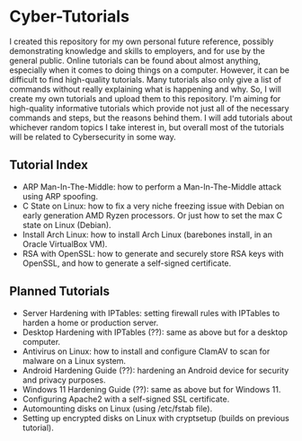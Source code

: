 # Cyber-Tutorials
I created this repository for my own personal future reference, possibly demonstrating knowledge and skills to employers, and for use by the general public. Online tutorials can be found about almost anything, especially when it comes to doing things on a computer. However, it can be difficult to find high-quality tutorials. Many tutorials also only give a list of commands without really explaining what is happening and why. So, I will create my own tutorials and upload them to this repository. I'm aiming for high-quality informative tutorials which provide not just all of the necessary commands and steps, but the reasons behind them. I will add tutorials about whichever random topics I take interest in, but overall most of the tutorials will be related to Cybersecurity in some way.
## Tutorial Index
- ARP Man-In-The-Middle: how to perform a Man-In-The-Middle attack using ARP spoofing.
- C State on Linux: how to fix a very niche freezing issue with Debian on early generation AMD Ryzen processors. Or just how to set the max C state on Linux (Debian).
- Install Arch Linux: how to install Arch Linux (barebones install, in an Oracle VirtualBox VM).
- RSA with OpenSSL: how to generate and securely store RSA keys with OpenSSL, and how to generate a self-signed certificate.
## Planned Tutorials
- Server Hardening with IPTables: setting firewall rules with IPTables to harden a home or production server.
- Desktop Hardening with IPTables (??): same as above but for a desktop computer.
- Antivirus on Linux: how to install and configure ClamAV to scan for malware on a Linux system.
- Android Hardening Guide (??): hardening an Android device for security and privacy purposes.
- Windows 11 Hardening Guide (??): same as above but for Windows 11.
- Configuring Apache2 with a self-signed SSL certificate.
- Automounting disks on Linux (using /etc/fstab file).
- Setting up encrypted disks on Linux with cryptsetup (builds on previous tutorial).

